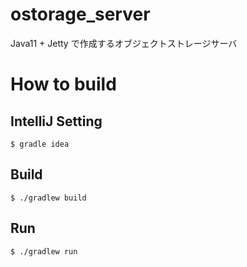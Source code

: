 # ostorage_server

Java11 + Jetty で作成するオブジェクトストレージサーバ

# How to build

## IntelliJ Setting
```
$ gradle idea
```

## Build
```
$ ./gradlew build
```
## Run
```
$ ./gradlew run
```